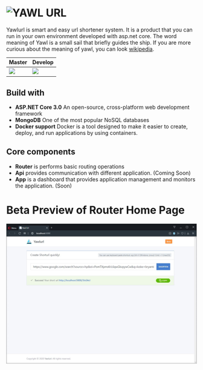 <h1> <img src="https://avatars2.githubusercontent.com/u/45673127?s=36&v=4"
  style="float:left;"/>
    YAWL URL</h1>

Yawlurl is smart and easy url shortener system. It is a product that you can run in your own environment developed with asp.net core. The word meaning of Yawl is a small sail that briefly guides the ship. If you are more curious about the meaning of yawl, you can look [wikipedia](https://en.wikipedia.org/wiki/Yawl).

| Master | Develop |
|--------|---------|
| <img src="https://ci.appveyor.com/api/projects/status/gy5y84vsgnia42wb/branch/master?svg=true" />    | <img src="https://ci.appveyor.com/api/projects/status/mcb8k62d9alpoya2/branch/develop?svg=true" />   |

## Build with
    
* **ASP.NET Core 3.0** An open-source, cross-platform web development framework 
* **MongoDB** One of the most popular NoSQL databases
* **Docker support** Docker is a tool designed to make it easier to create, deploy, and run applications by using containers.

## Core components
  * **Router** is performs basic routing operations
  * **Api** provides communication with different application. (Coming Soon)
  * **App** is a dashboard that provides application management and monitors the application. (Soon)

# Beta Preview of Router Home Page

![image](./img/router.jpg)
